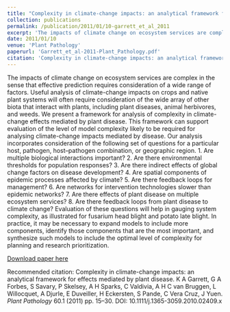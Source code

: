 ```yaml
---
title: "Complexity in climate-change impacts: an analytical framework for effects mediated by plant disease"
collection: publications
permalink: /publication/2011/01/10-garrett_et_al_2011
excerpt: 'The impacts of climate change on ecosystem services are complex in the sense that effective prediction requires consideration of a wide range of factors. Useful analysis of climate-change impacts on crops and native plant systems will often require consideration of the wide array of other biota that interact with plants, including plant diseases, animal herbivores, and weeds. We present a framework for analysis of complexity in climate-change effects mediated by plant disease. This framework can support evaluation of the level of model complexity likely to be required for analysing climate-change impacts mediated by disease. Our analysis incorporates consideration of the following set of questions for a particular host, pathogen, host–pathogen combination, or geographic region. 1. Are multiple biological interactions important? 2. Are there environmental thresholds for population responses? 3. Are there indirect effects of global change factors on disease development? 4. Are spatial components of epidemic processes affected by climate? 5. Are there feedback loops for management? 6. Are networks for intervention technologies slower than epidemic networks? 7. Are there effects of plant disease on multiple ecosystem services? 8. Are there feedback loops from plant disease to climate change? Evaluation of these questions will help in gauging system complexity, as illustrated for fusarium head blight and potato late blight. In practice, it may be necessary to expand models to include more components, identify those components that are the most important, and synthesize such models to include the optimal level of complexity for planning and research prioritization.'
date: 2011/01/10
venue: 'Plant Pathology'
paperurl: 'Garrett_et_al-2011-Plant_Pathology.pdf'
citation: 'Complexity in climate-change impacts: an analytical framework for effects mediated by plant disease. K A Garrett, G A Forbes, S Savary, P Skelsey, A H Sparks, C Valdivia, A H C van Bruggen, L Willocquet, A Djurle, E Duveiller, H Eckersten, S Pande, C Vera Cruz, J Yuen. <i>Plant Pathology</i> 60.1 (2011) pp. 15–30. DOI: 10.1111/j.1365-3059.2010.02409.x'
---
```

The impacts of climate change on ecosystem services are complex in the sense that effective prediction requires consideration of a wide range of factors. Useful analysis of climate-change impacts on crops and native plant systems will often require consideration of the wide array of other biota that interact with plants, including plant diseases, animal herbivores, and weeds. We present a framework for analysis of complexity in climate-change effects mediated by plant disease. This framework can support evaluation of the level of model complexity likely to be required for analysing climate-change impacts mediated by disease. Our analysis incorporates consideration of the following set of questions for a particular host, pathogen, host–pathogen combination, or geographic region. 1. Are multiple biological interactions important? 2. Are there environmental thresholds for population responses? 3. Are there indirect effects of global change factors on disease development? 4. Are spatial components of epidemic processes affected by climate? 5. Are there feedback loops for management? 6. Are networks for intervention technologies slower than epidemic networks? 7. Are there effects of plant disease on multiple ecosystem services? 8. Are there feedback loops from plant disease to climate change? Evaluation of these questions will help in gauging system complexity, as illustrated for fusarium head blight and potato late blight. In practice, it may be necessary to expand models to include more components, identify those components that are the most important, and synthesize such models to include the optimal level of complexity for planning and research prioritization.

[Download paper here](Garrett_et_al-2011-Plant_Pathology.pdf)

Recommended citation: Complexity in climate-change impacts: an analytical framework for effects mediated by plant disease. K A Garrett, G A Forbes, S Savary, P Skelsey, A H Sparks, C Valdivia, A H C van Bruggen, L Willocquet, A Djurle, E Duveiller, H Eckersten, S Pande, C Vera Cruz, J Yuen. <i>Plant Pathology</i> 60.1 (2011) pp. 15–30. DOI: 10.1111/j.1365-3059.2010.02409.x